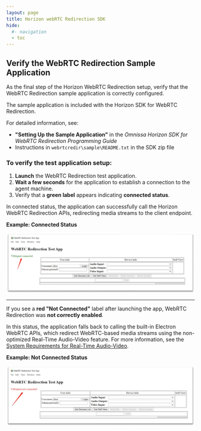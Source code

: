 ```yaml
---
layout: page
title: Horizon webRTC Redirection SDK
hide:
  #- navigation
  - toc
---
```

## Verify the WebRTC Redirection Sample Application

As the final step of the Horizon WebRTC Redirection setup, verify that the WebRTC Redirection sample application is correctly configured.

The sample application is included with the Horizon SDK for WebRTC Redirection.

For detailed information, see:<br>
- **"Setting Up the Sample Application"** in the *Omnissa Horizon SDK for WebRTC Redirection Programming Guide*<br>
- Instructions in `webrtcredir\sample\README.txt` in the SDK zip file

### To verify the test application setup:

1. **Launch** the WebRTC Redirection test application.
2. **Wait a few seconds** for the application to establish a connection to the agent machine.
3. Verify that a **green label** appears indicating **connected status**.

In connected status, the application can successfully call the Horizon WebRTC Redirection APIs, redirecting media streams to the client endpoint.

**Example: Connected Status**

![](images/WebRTCRedirectionsampleapp_Connectedstatus.png)

---

If you see a **red "Not Connected"** label after launching the app, WebRTC Redirection was **not correctly enabled**.

In this status, the application falls back to calling the built-in Electron WebRTC APIs, which redirect WebRTC-based media streams using the non-optimized Real-Time Audio-Video feature. For more information, see the [System Requirements for Real-Time Audio-Video](https://docs.omnissa.com/bundle/Horizon-Remote-Desktop-FeaturesV2206/page/SystemRequirementsforReal-TimeAudio-Video.html). 

**Example: Not Connected Status**

![](images/WebRTCRedirectionsampleapp_NotConnectedstatus.png)


